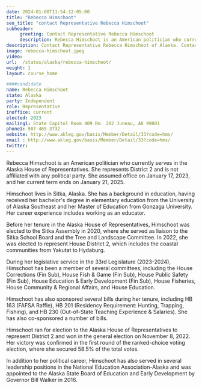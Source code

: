 ```yaml
---
date: 2024-01-08T11:54:12-05:00
title: "Rebecca Himschoot"
seo_title: "contact Representative Rebecca Himschoot"
subheader:
     greeting: Contact Representative Rebecca Himschoot
     description: Rebecca Himschoot is an American politician who currently serves in the Alaska House of Representatives. She represents District 2 and is not affiliated with any political party. She assumed office on January 17, 2023, and her current term ends on January 21, 2025.
description: Contact Representative Rebecca Himschoot of Alaska. Contact information for Rebecca Himschoot includes email address, phone number, and mailing address.
image: rebecca-himschoot.jpeg
video:
url:  /states/alaska/rebecca-himschoot/
weight: 1
layout: course_home

####candidate
name: Rebecca Himschoot
state: Alaska
party: Independent
role: Representative
inoffice: current
elected: 2023
mailing1: State Capitol Room 409 Rm. 202 Juneau, AK 99801
phone1: 907-465-3732
website: http://www.akleg.gov/basis/Member/Detail/33?code=hms/
email : http://www.akleg.gov/basis/Member/Detail/33?code=hms/
twitter:
---
```


Rebecca Himschoot is an American politician who currently serves in the Alaska House of Representatives. She represents District 2 and is not affiliated with any political party. She assumed office on January 17, 2023, and her current term ends on January 21, 2025.

Himschoot lives in Sitka, Alaska. She has a background in education, having received her bachelor's degree in elementary education from the University of Alaska Southeast and her Master of Education from Gonzaga University. Her career experience includes working as an educator.

Before her tenure in the Alaska House of Representatives, Himschoot was elected to the Sitka Assembly in 2020, where she served as liaison to the Sitka School Board and the Tree and Landscape Committee. In 2022, she was elected to represent House District 2, which includes the coastal communities from Yakutat to Hydaburg.

During her legislative service in the 33rd Legislature (2023-2024), Himschoot has been a member of several committees, including the House Corrections (Fin Sub), House Fish & Game (Fin Sub), House Public Safety (Fin Sub), House Education & Early Development (Fin Sub), House Fisheries, House Community & Regional Affairs, and House Education.

Himschoot has also sponsored several bills during her tenure, including HB 163 (FAFSA Raffle), HB 201 (Residency Requirement: Hunting, Trapping, Fishing), and HB 230 (Out-of-State Teaching Experience & Salaries). She has also co-sponsored a number of bills.

Himschoot ran for election to the Alaska House of Representatives to represent District 2 and won in the general election on November 8, 2022. Her victory was confirmed in the first round of the ranked-choice voting election, where she secured 58.5% of the total votes.

In addition to her political career, Himschoot has also served in several leadership positions in the National Education Association-Alaska and was appointed to the Alaska State Board of Education and Early Development by Governor Bill Walker in 2016.
